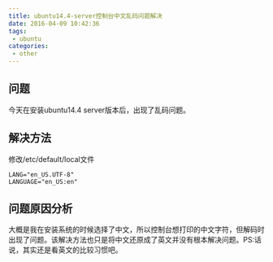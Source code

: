 ```yaml
---
title: ubuntu14.4-server控制台中文乱码问题解决
date: 2016-04-09 10:42:36
tags: 
 - ubuntu
categories: 
 - other
---
```

## 问题
今天在安装ubuntu14.4 server版本后，出现了乱码问题。
## 解决方法
修改/etc/default/local文件
```
LANG="en_US.UTF-8"
LANGUAGE="en_US:en"
```
## 问题原因分析
大概是我在安装系统的时候选择了中文，所以控制台想打印的中文字符，但解码时出现了问题。该解决方法也只是将中文还原成了英文并没有根本解决问题。PS:话说，其实还是看英文的比较习惯吧。